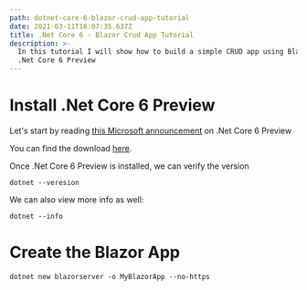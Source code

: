 ```yaml
---
path: dotnet-core-6-blazor-crud-app-tutorial
date: 2021-03-11T16:07:35.637Z
title: .Net Core 6 - Blazor Crud App Tutorial
description: >-
  In this tutorial I will show how to build a simple CRUD app using Blazor and
  .Net Core 6 Preview
---
```

# Install .Net Core 6 Preview

Let's start by reading [this Microsoft announcement](https://devblogs.microsoft.com/dotnet/announcing-net-6-preview-1/) on .Net Core 6 Preview

You can find the download [here](https://dotnet.microsoft.com/download/dotnet/6.0).

Once .Net Core 6 Preview is installed, we can verify the version

```
dotnet --veresion
```

We can also view more info as well:

```
dotnet --info
```

# Create the Blazor App

```
dotnet new blazorserver -o MyBlazorApp --no-https
```
